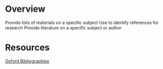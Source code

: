 # Overview
Provide lists of materials on a specific subject
Use to identify references for research
Provide literature on a specific subject or author

# Resources
[Oxford Bibliographies](https://www.oxfordbibliographies.com/)